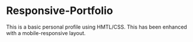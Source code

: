 # Responsive-Portfolio

This is a basic personal profile using HMTL/CSS. This has been enhanced with a mobile-responsive layout.
